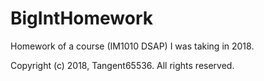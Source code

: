 # BigIntHomework
Homework of a course (IM1010 DSAP) I was taking in 2018.

Copyright (c) 2018, Tangent65536. All rights reserved.
